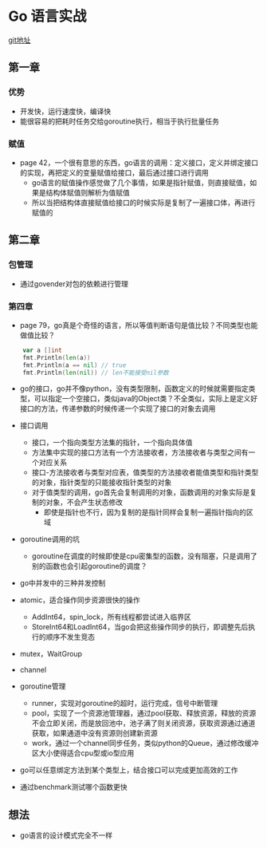 # Go 语言实战

[git地址](https://github.com/goinaction/code)

## 第一章

### 优势

- 开发快，运行速度快，编译快
- 能很容易的把耗时任务交给goroutine执行，相当于执行批量任务

### 赋值

- page 42，一个很有意思的东西，go语言的调用：定义接口，定义并绑定接口的实现，再把定义的变量赋值给接口，最后通过接口进行调用
  - go语言的赋值操作感觉做了几个事情，如果是指针赋值，则直接赋值，如果是结构体赋值则解析为值赋值
  - 所以当把结构体直接赋值给接口的时候实际是复制了一遍接口体，再进行赋值的

## 第二章

### 包管理

- 通过govender对包的依赖进行管理

### 第四章

- page 79，go真是个奇怪的语言，所以等值判断语句是值比较？不同类型也能做值比较？

```go
	var a []int
	fmt.Println(len(a))
	fmt.Println(a == nil) // true
	fmt.Println(len(nil)) // len不能接受nil参数
```

- go的接口，go并不像python，没有类型限制，函数定义的时候就需要指定类型，可以指定一个空接口，类似java的Object类？不全类似，实际上是定义好接口的方法，传递参数的时候传递一个实现了接口的对象去调用
- 接口调用
  - 接口，一个指向类型方法集的指针，一个指向具体值
  - 方法集中实现的接口方法有一个方法接收者，方法接收者与类型之间有一个对应关系
  - 接口-方法接收者与类型对应表，值类型的方法接收者能值类型和指针类型的对象，指针类型的只能接收指针类型的对象
  - 对于值类型的调用，go首先会复制调用的对象，函数调用的对象实际是复制的对象，不会产生状态修改
    - 即使是指针也不行，因为复制的是指针同样会复制一遍指针指向的区域
- goroutine调用的坑
  - goroutine在调度的时候即使是cpu密集型的函数，没有阻塞，只是调用了别的函数也会引起goroutine的调度？
- go中并发中的三种并发控制
- atomic，适合操作同步资源很快的操作
  - AddInt64，spin_lock，所有线程都尝试进入临界区
  - StoreInt64和LoadInt64，当go会把这些操作同步的执行，即调整先后执行的顺序不发生竞态
- mutex，WaitGroup
- channel

- goroutine管理
  - runner，实现对goroutine的超时，运行完成，信号中断管理
  - pool，实现了一个资源池管理器，通过pool获取、释放资源，释放的资源不会立即关闭，而是放回池中，池子满了则关闭资源，获取资源通过通道获取，如果通道中没有资源则创建新资源
  - work，通过一个channel同步任务，类似python的Queue，通过修改缓冲区大小使得适合cpu型或io型应用
- go可以任意绑定方法到某个类型上，结合接口可以完成更加高效的工作
- 通过benchmark测试哪个函数更快

## 想法

- go语言的设计模式完全不一样

